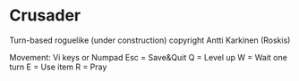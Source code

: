 # Crusader
Turn-based roguelike (under construction)
copyright Antti Karkinen (Roskis)


Movement: Vi keys or Numpad
Esc = Save&Quit
Q = Level up
W = Wait one turn
E = Use item
R = Pray
